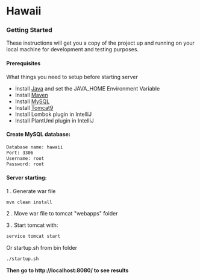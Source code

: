 # Hawaii

### Getting Started
These instructions will get you a copy of the project up and running on your local machine for development and testing purposes.

#### Prerequisites
What things you need to setup before starting server

- Install [Java](https://docs.oracle.com/javase/10/install/overview-jdk-10-and-jre-10-installation.htm#JSJIG-GUID-8677A77F-231A-40F7-98B9-1FD0B48C346A) and set the JAVA_HOME Environment Variable
- Install [Maven](https://www.mkyong.com/maven/how-to-install-maven-in-ubuntu/)
- Install [MySQL](https://www.digitalocean.com/community/tutorials/how-to-install-mysql-on-ubuntu-16-04)
- Install [Tomcat9](https://tecadmin.net/install-tomcat-9-on-ubuntu/)
- Install Lombok plugin in IntelliJ
- Install PlantUml plugin in IntelliJ

#### Create MySQL database:
```sh
Database name: hawaii
Port: 3306
Username: root
Password: root
```

#### Server starting:

1 . Generate war file
```sh
mvn clean install
```
2 . Move war file to tomcat "webapps" folder

3 . Start tomcat with:
```sh
service tomcat start 
```

Or startup.sh from bin folder
```sh
./startup.sh
```

**Then go to http://localhost:8080/ to see results**